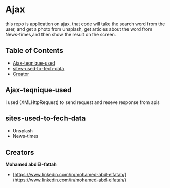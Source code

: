# Ajax

this repo is application on ajax.
that code will take the search word from the user, and get a photo from unsplash, get articles about the word from News-times,and then show the result on the screen.

## Table of Contents

* [Ajax-teqnique-used ](#Ajax-teqnique-used)
* [sites-used-to-fech-data](#sites-used-to-fech-data)
* [Creator](#creators)

## Ajax-teqnique-used

I used (XMLHttpRequest) to send request and reseve response from apis

## sites-used-to-fech-data

* Unsplash
* News-times

## Creators

**Mohamed abd El-fattah**

* [https://www.linkedin.com/in/mohamed-abd-elfatah/](https://www.linkedin.com/in/mohamed-abd-elfatah/)